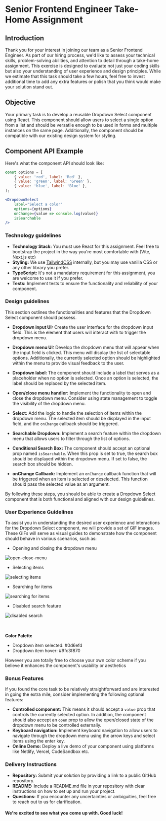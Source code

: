 # Senior Frontend Engineer Take-Home Assignment

## Introduction

Thank you for your interest in joining our team as a Senior Frontend Engineer. As part of our hiring process, we'd like to assess your technical skills, problem-solving abilities, and attention to detail through a take-home assignment. This exercise is designed to evaluate not just your coding skills but also your understanding of user experience and design principles. While we estimate that this task should take a few hours, feel free to invest additional time to add any extra features or polish that you think would make your solution stand out.


## Objective


Your primary task is to develop a reusable Dropdown Select component using React. This component should allow users to select a single option from a list and should be versatile enough to be used in forms and multiple instances on the same page. Additionally, the component should be compatible with our existing design system for styling.

## Component API Example

Here's what the component API should look like:
 
```jsx
const options = [
    { value: 'red', label: 'Red' },
    { value: 'green', label: 'Green' },
    { value: 'blue', label: 'Blue' },
];

<DropdownSelect
    label="Select a color"
    options={options}
    onChange={value => console.log(value)}
    isSearchable
/>
```

### Technology guidelines

- **Technology Stack:** You must use React for this assignment. Feel free to bootstrap the project in the way you're most comfortable with (Vite, Next.js etc)
- **Styling:** We use [TailwindCSS](https://tailwindcss.com/) internally, but you may use vanilla CSS or any other library you prefer.
- **TypeScript:** It's not a mandatory requirement for this assignment, you are welcome to use it if you prefer.
- **Tests:** Implement tests to ensure the functionality and reliability of your component.

### Design guidelines

This section outlines the functionalities and features that the Dropdown Select component should possess. 

- **Dropdown input UI:** Create the user interface for the dropdown input field. This is the element that users will interact with to trigger the dropdown menu.

- **Dropdown menu UI:** Develop the dropdown menu that will appear when the input field is clicked. This menu will display the list of selectable options. Additionally, the currently selected option should be highlighted within the menu to provide visual feedback to the user.

- **Dropdown label:** The component should include a label that serves as a placeholder when no option is selected. Once an option is selected, the label should be replaced by the selected item.

- **Open/close menu handler:** Implement the functionality to open and close the dropdown menu. Consider using state management to toggle the visibility of the dropdown menu.

- **Select:** Add the logic to handle the selection of items within the dropdown menu. The selected item should be displayed in the input field, and the `onChange` callback should be triggered.

- **Searchable Dropdown:** Implement a search feature within the dropdown menu that allows users to filter through the list of options.

- **Conditional Search Box:** The component should accept an optional prop named `isSearchable`. When this prop is set to true, the search box should be displayed within the dropdown menu. If set to false, the search box should be hidden.

- **onChange Callback:** Implement an `onChange` callback function that will be triggered when an item is selected or deselected. This function should pass the selected value as an argument.

By following these steps, you should be able to create a Dropdown Select component that is both functional and aligned with our design guidelines.

### User Experience Guidelines
To assist you in understanding the desired user experience and interactions for the Dropdown Select component, we will provide a set of GIF images. These GIFs will serve as visual guides to demonstrate how the component should behave in various scenarios, such as:

- Opening and closing the dropdown menu
<div align="left">
  <img src="https://github.com/washingtonsoares/frontend-take-home-assignment/assets/5726140/8b1d3616-677e-49e7-b2d9-0e46ebd0482d" alt="open-close-menu" />
</div>

- Selecting items
<div align="left">
 <img src="https://github.com/washingtonsoares/frontend-take-home-assignment/assets/5726140/4ae24c61-65c0-4ea2-abce-6666bf0d0032" alt="selecting items" />
</div>

- Searching for items
<div align="left">
 <img src="https://github.com/washingtonsoares/frontend-take-home-assignment/assets/5726140/682afdb9-b4cc-4d7b-b0f0-a6bafcdff02b" alt="searching for items" />
</div>

- Disabled search feature
<div align="left">
 <img src="https://github.com/washingtonsoares/frontend-take-home-assignment/assets/5726140/dec87de2-36dc-4ec1-8753-7fed0d3ec21c" alt="disabled search" />
</div>

<br />
<br />

**Color Palette**
- Dropdown item selected: #0d6efd
- Dropdown item hover: #9fc3f870

However you are totally free to choose your own color scheme if you believe it enhances the component's usability or aesthetics

### Bonus Features

If you found the core task to be relatively straightforward and are interested in going the extra mile, consider implementing the following optional features:

- **Controlled component:** This means it should accept a `value` prop that controls the currently selected option. In addition, the component should also accept an `open` prop to allow the open/closed state of the dropdown menu to be controlled externally.
- **Keyboard navigation:** Implement keyboard navigation to allow users to navigate through the dropdown menu using the arrow keys and select items using the enter key.
- **Online Demo:** Deploy a live demo of your component using platforms like Netlify, Vercel, CodeSandbox etc.

### Delivery Instructions

- **Repository:** Submit your solution by providing a link to a public GitHub repository.
- **README:** Include a README.md file in your repository with clear instructions on how to set up and run your project.
- **Questions:** If you encounter any uncertainties or ambiguities, feel free to reach out to us for clarification.


#### We're excited to see what you come up with. Good luck!
